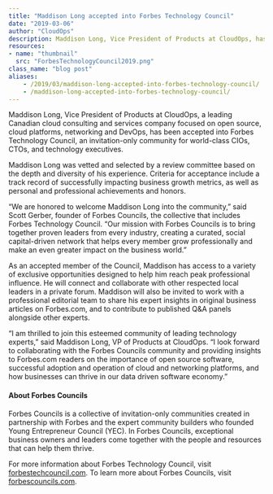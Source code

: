 ```yaml
---
title: "Maddison Long accepted into Forbes Technology Council"
date: "2019-03-06"
author: "CloudOps"
description: Maddison Long, Vice President of Products at CloudOps, has been accepted into Forbes Technology Council, an invitation-only community for world-class CIOs, CTOs, and technology executives.
resources:
- name: "thumbnail"
  src: "ForbesTechnologyCouncil2019.png"
class_name: "blog post"
aliases:
    - /2019/03/maddison-long-accepted-into-forbes-technology-council/
    - /maddison-long-accepted-into-forbes-technology-council/
---
```


<p>Maddison Long, Vice President of Products at CloudOps, a leading Canadian cloud consulting and services company focused on open source, cloud platforms, networking and DevOps, has been accepted into Forbes Technology Council, an invitation-only community for world-class CIOs, CTOs, and technology executives.</p><p>Maddison Long was vetted and selected by a review committee based on the depth and diversity of his experience. Criteria for acceptance include a track record of successfully impacting business growth metrics, as well as personal and professional achievements and honors.</p><p>“We are honored to welcome Maddison Long into the community,” said Scott Gerber, founder of Forbes Councils, the collective that includes Forbes Technology Council. “Our mission with Forbes Councils is to bring together proven leaders from every industry, creating a curated, social capital-driven network that helps every member grow professionally and make an even greater impact on the business world.”</p><p>As an accepted member of the Council, Maddison has access to a variety of exclusive opportunities designed to help him reach peak professional influence. He will connect and collaborate with other respected local leaders in a private forum. Maddison will also be invited to work with a professional editorial team to share his expert insights in original business articles on Forbes.com, and to contribute to published Q&amp;A panels alongside other experts.</p><p>“I am thrilled to join this esteemed community of leading technology experts,” said Maddison Long, VP of Products at CloudOps. “I look forward to collaborating with the Forbes Councils community and providing insights to Forbes.com readers on the importance of open source software, successful adoption and operation of cloud and networking platforms, and how businesses can thrive in our data driven software economy.”</p><h4>About Forbes Councils</h4><p>Forbes Councils is a collective of invitation-only communities created in partnership with Forbes and the expert community builders who founded Young Entrepreneur Council (YEC). In Forbes Councils, exceptional business owners and leaders come together with the people and resources that can help them thrive.</p><p>For more information about Forbes Technology Council, visit <a href="https://forbestechcouncil.com/">forbestechcouncil.com</a>. To learn more about Forbes Councils, visit<a href="http://forbescouncils.com/"> forbescouncils.com</a>.</p>
